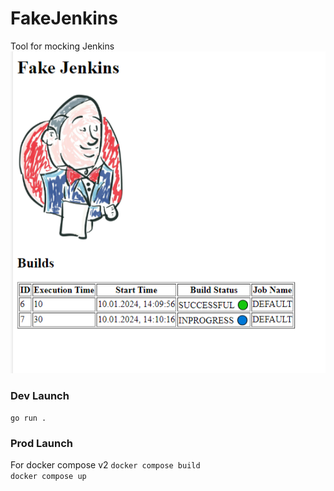 # FakeJenkins
Tool for mocking Jenkins
![Screenshot](screenshot.png)

### Dev Launch

```go run .```  

### Prod Launch
For docker compose v2
```docker compose build```  
```docker compose up```  
  
